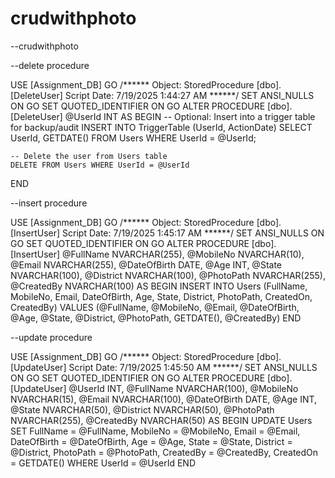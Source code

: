 # crudwithphoto
--crudwithphoto


--delete procedure 

USE [Assignment_DB]
GO
/****** Object:  StoredProcedure [dbo].[DeleteUser]    Script Date: 7/19/2025 1:44:27 AM ******/
SET ANSI_NULLS ON
GO
SET QUOTED_IDENTIFIER ON
GO
ALTER PROCEDURE [dbo].[DeleteUser]
    @UserId INT
AS
BEGIN
    -- Optional: Insert into a trigger table for backup/audit
    INSERT INTO TriggerTable (UserId, ActionDate)
    SELECT UserId, GETDATE()
    FROM Users WHERE UserId = @UserId;

    -- Delete the user from Users table
    DELETE FROM Users WHERE UserId = @UserId
END




--insert procedure 

USE [Assignment_DB]
GO
/****** Object:  StoredProcedure [dbo].[InsertUser]    Script Date: 7/19/2025 1:45:17 AM ******/
SET ANSI_NULLS ON
GO
SET QUOTED_IDENTIFIER ON
GO
ALTER PROCEDURE [dbo].[InsertUser] 
    @FullName NVARCHAR(255),
    @MobileNo NVARCHAR(10),
    @Email NVARCHAR(255),
    @DateOfBirth DATE,
    @Age INT,
    @State NVARCHAR(100),
    @District NVARCHAR(100),
    @PhotoPath NVARCHAR(255),
    @CreatedBy NVARCHAR(100)
AS
BEGIN
    INSERT INTO Users (FullName, MobileNo, Email, DateOfBirth, Age, State, District, PhotoPath, CreatedOn, CreatedBy)
    VALUES (@FullName, @MobileNo, @Email, @DateOfBirth, @Age, @State, @District, @PhotoPath, GETDATE(), @CreatedBy)
END



--update procedure 

USE [Assignment_DB]
GO
/****** Object:  StoredProcedure [dbo].[UpdateUser]    Script Date: 7/19/2025 1:45:50 AM ******/
SET ANSI_NULLS ON
GO
SET QUOTED_IDENTIFIER ON
GO
ALTER PROCEDURE [dbo].[UpdateUser]
    @UserId INT,
    @FullName NVARCHAR(100),
    @MobileNo NVARCHAR(15),
    @Email NVARCHAR(100),
    @DateOfBirth DATE,
    @Age INT,
    @State NVARCHAR(50),
    @District NVARCHAR(50),
    @PhotoPath NVARCHAR(255),
    @CreatedBy NVARCHAR(50)
AS
BEGIN
    UPDATE Users
    SET FullName = @FullName,
        MobileNo = @MobileNo,
        Email = @Email,
        DateOfBirth = @DateOfBirth,
        Age = @Age,
        State = @State,
        District = @District,
        PhotoPath = @PhotoPath,
        CreatedBy = @CreatedBy,
        CreatedOn = GETDATE()
    WHERE UserId = @UserId
END



